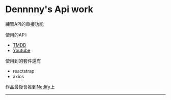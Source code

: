 # Dennnny's Api work

練習API的串接功能

使用的API:
- [TMDB](https://developers.themoviedb.org/3)
- [Youtube](https://developers.google.com/youtube/v3)

使用到的套件還有
- reactstrap
- axios

作品最後會推到[Netlify](https://app.netlify.com/)上

------
